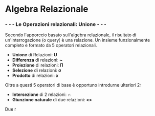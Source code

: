 # Algebra Relazionale

### - - - Le Operazioni relazionali: Unione - - -

Secondo l'apporccio basato sull'algebra relazionale, il risultato di un'interrogazione (o query) è una relazione.
Un insieme funzionalmente completo è formato da 5 operatori relazionali.
- **Unione** di Relazioni: **U**
- **Differenza** di relazioni: **~**
- **Proiezione** di relazioni: **Π**
- **Selezione** di relazioni: **σ**
- **Prodotto** di relazioni: **x**

Oltre a questi 5 operatori di base è opportuno introdurne ulteriori 2:
- **Intersezione** di 2 relazioni: **∩**
- **Giunzione naturale** di due relazioni: **<>**

Due r
<!--stackedit_data:
eyJoaXN0b3J5IjpbLTI3NDE0MjQ1XX0=
-->